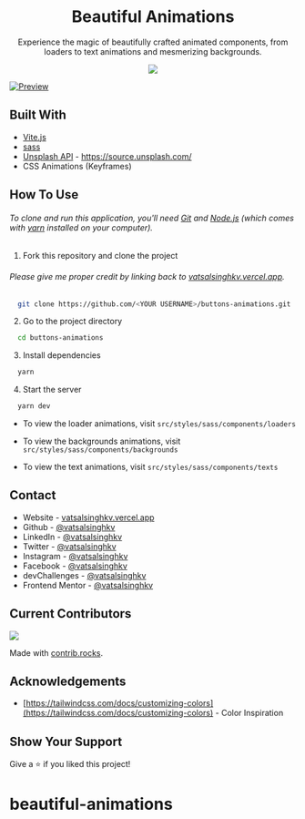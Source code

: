 <h1 align="center">
  Beautiful Animations
</h1>

<p align="center">
  Experience the magic of beautifully crafted animated components, from loaders to text animations and mesmerizing backgrounds.
</p>

<p align="center">
  <img src="https://img.shields.io/badge/Version-1.0.0-blue"/ >
</p>

[![Preview](https://user-images.githubusercontent.com/68834718/265277125-da2a6e07-7cf6-411c-b55f-94e372aa6dc8.png)](https://beautiful-animations-kv.vercel.app/)

## Built With

- [Vite.js](https://vitejs.dev/)
- [sass](https://sass-lang.com/)
- [Unsplash API](https://awik.io/generate-random-images-unsplash-without-using-api/) - https://source.unsplash.com/
- CSS Animations (Keyframes)

## How To Use

###### To clone and run this application, you'll need [Git](https://git-scm.com) and [Node.js](https://nodejs.org/en/download/) (which comes with [yarn](https://yarnpkg.com) installed on your computer).

1. Fork this repository and clone the project

###### Please give me proper credit by linking back to [vatsalsinghkv.vercel.app](https://vatsalsinghkv.vercel.app).

```bash
  git clone https://github.com/<YOUR USERNAME>/buttons-animations.git
```

2. Go to the project directory

```bash
  cd buttons-animations
```

3. Install dependencies

```bash
  yarn
```

4. Start the server

```bash
  yarn dev
```

- To view the loader animations, visit `src/styles/sass/components/loaders`

- To view the backgrounds animations, visit `src/styles/sass/components/backgrounds`

- To view the text animations, visit `src/styles/sass/components/texts`

## Contact

- Website - [vatsalsinghkv.vercel.app](https://vatsalsinghkv.vercel.app)
- Github - [@vatsalsinghkv](https://github.com/vatsalsinghkv)
- LinkedIn - [@vatsalsinghkv](https://www.linkedin.com/in/vatsalsinghkv/)
- Twitter - [@vatsalsinghkv](https://www.twitter.com/vatsalsinghkv)
- Instagram - [@vatsalsinghkv](https://www.instagram.com/vatsalsinghkv)
- Facebook - [@vatsalsinghkv](https://www.facebook.com/vatsal.singh.kv)
- devChallenges - [@vatsalsinghkv](https://devchallenges.io/portfolio/vatsalsinghkv)
- Frontend Mentor - [@vatsalsinghkv](https://www.frontendmentor.io/profile/vatsalsinghkv)

## Current Contributors

<a href="https://github.com/Prakash-Ravichandran/beautiful-animations/graphs/contributors">
  <img src="https://contrib.rocks/image?repo=Prakash-Ravichandran/beautiful-animations" />
</a>

Made with [contrib.rocks](https://contrib.rocks).

## Acknowledgements

- [https://tailwindcss.com/docs/customizing-colors](https://tailwindcss.com/docs/customizing-colors) - Color Inspiration

## Show Your Support

Give a ⭐️ if you liked this project!
# beautiful-animations
